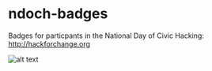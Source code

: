 ndoch-badges
============

Badges for particpants in the National Day of Civic Hacking: http://hackforchange.org

![alt text](https://raw.github.com/FOSSRIT/ndoch-badges/master/ndoch-badge-final.png "National Day of Civic Hacking Badge")
